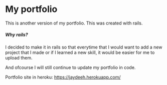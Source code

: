 # My portfolio

This is another version of my portfolio. This was created with rails.

##### Why rails?

I decided to make it in rails so that everytime that I would want to add a new project that I made or if I learned a new skill, it would be easier for me to upload them. 

And ofcourse I will still continue to update my portfolio in code.

Portfolio site in heroku:
https://jaydeeh.herokuapp.com/
